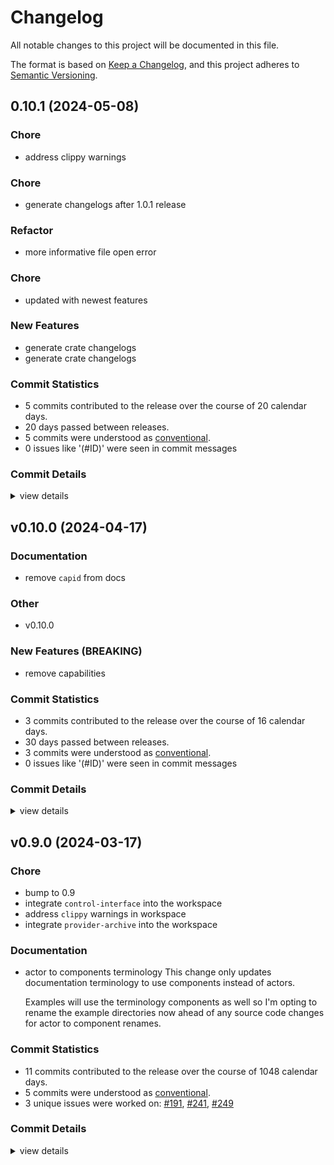 # Changelog

All notable changes to this project will be documented in this file.

The format is based on [Keep a Changelog](https://keepachangelog.com/en/1.0.0/),
and this project adheres to [Semantic Versioning](https://semver.org/spec/v2.0.0.html).

## 0.10.1 (2024-05-08)

<csr-id-5957fce86a928c7398370547d0f43c9498185441/>
<csr-id-569f5636c924c855c1098f63cd9521e2f2e65fa2/>
<csr-id-0f03f1f91210a4ed3fa64a4b07aebe8e56627ea6/>

### Chore

 - <csr-id-5957fce86a928c7398370547d0f43c9498185441/> address clippy warnings

### Chore

 - <csr-id-4e0313ae4cfb5cbb2d3fa0320c662466a7082c0e/> generate changelogs after 1.0.1 release

### Refactor

 - <csr-id-569f5636c924c855c1098f63cd9521e2f2e65fa2/> more informative file open error

### Chore

 - <csr-id-0f03f1f91210a4ed3fa64a4b07aebe8e56627ea6/> updated with newest features

### New Features

 - <csr-id-cda9f724d2d2e4ea55006a43b166d18875148c48/> generate crate changelogs
 - <csr-id-f986e39450676dc598b92f13cb6e52b9c3200c0b/> generate crate changelogs

### Commit Statistics

<csr-read-only-do-not-edit/>

 - 5 commits contributed to the release over the course of 20 calendar days.
 - 20 days passed between releases.
 - 5 commits were understood as [conventional](https://www.conventionalcommits.org).
 - 0 issues like '(#ID)' were seen in commit messages

### Commit Details

<csr-read-only-do-not-edit/>

<details><summary>view details</summary>

 * **Uncategorized**
    - Generate changelogs after 1.0.1 release ([`4e0313a`](https://github.com/wasmCloud/wasmCloud/commit/4e0313ae4cfb5cbb2d3fa0320c662466a7082c0e))
    - Updated with newest features ([`0f03f1f`](https://github.com/wasmCloud/wasmCloud/commit/0f03f1f91210a4ed3fa64a4b07aebe8e56627ea6))
    - Generate crate changelogs ([`f986e39`](https://github.com/wasmCloud/wasmCloud/commit/f986e39450676dc598b92f13cb6e52b9c3200c0b))
    - More informative file open error ([`569f563`](https://github.com/wasmCloud/wasmCloud/commit/569f5636c924c855c1098f63cd9521e2f2e65fa2))
    - Address clippy warnings ([`5957fce`](https://github.com/wasmCloud/wasmCloud/commit/5957fce86a928c7398370547d0f43c9498185441))
</details>

## v0.10.0 (2024-04-17)

<csr-id-de379871b3741d50223229c1b0b1fc118f9dd028/>

### Documentation

 - <csr-id-9e48b5d1c6952b254f973b672633cb934fecfa49/> remove `capid` from docs

### Other

 - <csr-id-de379871b3741d50223229c1b0b1fc118f9dd028/> v0.10.0

### New Features (BREAKING)

 - <csr-id-3c56e8f18e7e40982c59ee911140cd5965c733f5/> remove capabilities

### Commit Statistics

<csr-read-only-do-not-edit/>

 - 3 commits contributed to the release over the course of 16 calendar days.
 - 30 days passed between releases.
 - 3 commits were understood as [conventional](https://www.conventionalcommits.org).
 - 0 issues like '(#ID)' were seen in commit messages

### Commit Details

<csr-read-only-do-not-edit/>

<details><summary>view details</summary>

 * **Uncategorized**
    - V0.10.0 ([`de37987`](https://github.com/wasmCloud/wasmCloud/commit/de379871b3741d50223229c1b0b1fc118f9dd028))
    - Remove `capid` from docs ([`9e48b5d`](https://github.com/wasmCloud/wasmCloud/commit/9e48b5d1c6952b254f973b672633cb934fecfa49))
    - Remove capabilities ([`3c56e8f`](https://github.com/wasmCloud/wasmCloud/commit/3c56e8f18e7e40982c59ee911140cd5965c733f5))
</details>

## v0.9.0 (2024-03-17)

<csr-id-6b52afa7b8af453234574fe7e5116c512521f4be/>
<csr-id-18791e7666b4de2526628e2a973c47b7f51d9481/>
<csr-id-ee9d552c7ea1c017d8aa646f64002a85ffebefb8/>
<csr-id-9de9ae3de8799661525b2458303e72cd24cd666f/>

### Chore

 - <csr-id-6b52afa7b8af453234574fe7e5116c512521f4be/> bump to 0.9
 - <csr-id-18791e7666b4de2526628e2a973c47b7f51d9481/> integrate `control-interface` into the workspace
 - <csr-id-ee9d552c7ea1c017d8aa646f64002a85ffebefb8/> address `clippy` warnings in workspace
 - <csr-id-9de9ae3de8799661525b2458303e72cd24cd666f/> integrate `provider-archive` into the workspace

### Documentation

 - <csr-id-05ac449d3da207fd495ecbd786220b053fd6300e/> actor to components terminology
   This change only updates documentation terminology
   to use components instead of actors.
   
   Examples will use the terminology components as well so
   I'm opting to rename the example directories now ahead
   of any source code changes for actor to component
   renames.

### Commit Statistics

<csr-read-only-do-not-edit/>

 - 11 commits contributed to the release over the course of 1048 calendar days.
 - 5 commits were understood as [conventional](https://www.conventionalcommits.org).
 - 3 unique issues were worked on: [#191](https://github.com/wasmCloud/wasmCloud/issues/191), [#241](https://github.com/wasmCloud/wasmCloud/issues/241), [#249](https://github.com/wasmCloud/wasmCloud/issues/249)

### Commit Details

<csr-read-only-do-not-edit/>

<details><summary>view details</summary>

 * **[#191](https://github.com/wasmCloud/wasmCloud/issues/191)**
    - Add provider-archive to the crates/ directory ([`5cc74ce`](https://github.com/wasmCloud/wasmCloud/commit/5cc74ce950184de2c9cc3a4ea9b344d1fe98ed00))
 * **[#241](https://github.com/wasmCloud/wasmCloud/issues/241)**
    - Relocation for deprecation ([`915534b`](https://github.com/wasmCloud/wasmCloud/commit/915534b8cf4266c0b6ba3738765f5f68196d8943))
 * **[#249](https://github.com/wasmCloud/wasmCloud/issues/249)**
    - Add pinned resources for the pre-otp host ([`28840af`](https://github.com/wasmCloud/wasmCloud/commit/28840af8b417752430797acb5d2b1bb6c977f717))
 * **Uncategorized**
    - Bump to 0.9 ([`6b52afa`](https://github.com/wasmCloud/wasmCloud/commit/6b52afa7b8af453234574fe7e5116c512521f4be))
    - Actor to components terminology ([`05ac449`](https://github.com/wasmCloud/wasmCloud/commit/05ac449d3da207fd495ecbd786220b053fd6300e))
    - Merge pull request #927 from rvolosatovs/merge/control-interface ([`5d40fcb`](https://github.com/wasmCloud/wasmCloud/commit/5d40fcb06f4a029cca05f0d5b5f8c12722553822))
    - Integrate `control-interface` into the workspace ([`18791e7`](https://github.com/wasmCloud/wasmCloud/commit/18791e7666b4de2526628e2a973c47b7f51d9481))
    - Merge pull request #762 from rvolosatovs/merge/wascap ([`89570cc`](https://github.com/wasmCloud/wasmCloud/commit/89570cc8d7ac7fbf6acd83fdf91f2ac8014d0b77))
    - Address `clippy` warnings in workspace ([`ee9d552`](https://github.com/wasmCloud/wasmCloud/commit/ee9d552c7ea1c017d8aa646f64002a85ffebefb8))
    - Integrate `provider-archive` into the workspace ([`9de9ae3`](https://github.com/wasmCloud/wasmCloud/commit/9de9ae3de8799661525b2458303e72cd24cd666f))
    - Add 'crates/provider-archive/' from commit '5a5eb500efff41baacb664dd569f0f70c77a7451' ([`79638b9`](https://github.com/wasmCloud/wasmCloud/commit/79638b96654cdf1426531424fd82043d663db725))
</details>

